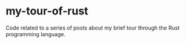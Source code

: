 # my-tour-of-rust
Code related to a series of posts about my brief tour through the Rust programming language.
